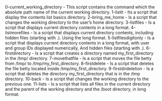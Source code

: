 0-current_working_directory - This script contains the command which the absolute path name of the current working directory.
1-listit - Its a script that display the contents list basics directory.
2-bring_me_home - Is a script that changes the working directory to the user’s home directory.
3-listfiles - Is a script that displays current directory contents in a long format.
4-listmorefiles - Is a script that displays current directory contents, including hidden files (starting with .). Using the long format.
5-listfilesdigitonly - Is a script that displays current directory contents in a long format, with user and group IDs displayed numerically, And hidden files (starting with .).
6-firstdirectory - Is a script that creates a directory named my_first_directory in the /tmp/ directory.
7-movethatfile - Is a script that moves the file betty from /tmp/ to /tmp/my_first_directory.
8-firstdelete - Is a script that deletes the file betty located inside /tmp/my_first_directory.
9-firstdirdeletion - Is a script that deletes the directory my_first_directory that is in the /tmp directory.
10-back - Is a script that changes the working directory to the previous one.
11-lists - Is a script that lists all files in the current directory and the parent of the working directory and the /boot directory, in long format.